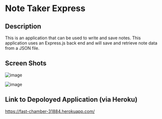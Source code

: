 # Note Taker Express

## Description
This is an application that can be used to write and save notes. This application uses an Express.js back end and will save and retrieve note data from a JSON file.

## Screen Shots
![image](https://user-images.githubusercontent.com/97492722/163878754-017a6493-a44c-4a5f-94be-46ba8cb5aa18.png)

![image](https://user-images.githubusercontent.com/97492722/163878842-b0d2e23b-0ac6-4ef1-8dfa-9dd275d68ed7.png)

## Link to Depoloyed Application (via Heroku)
https://fast-chamber-31884.herokuapp.com/


